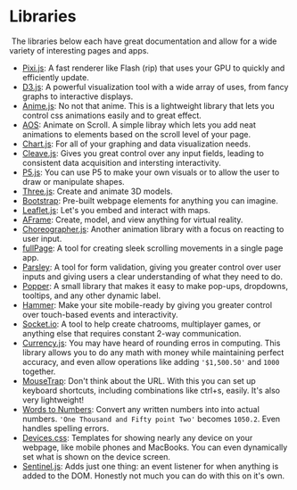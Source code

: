 # Libraries
​
The libraries below each have great documentation and allow for a wide variety of interesting
pages and apps.
​
- [Pixi.js](https://pixijs.com/): A fast renderer like Flash (rip) that uses your GPU to quickly and efficiently update.
​
- [D3.js](https://d3js.org/): A powerful visualization tool with a wide array of uses, from fancy graphs to interactive displays.
​
- [Anime.js](https://animejs.com/): No not that anime. This is a lightweight library that lets you control css animations easily and to great effect.
​
- [AOS](https://michalsnik.github.io/aos/): Animate on Scroll. A simple libray which lets you add neat animations to elements based on the scroll level of your page.
​
- [Chart.js](https://www.chartjs.org/): For all of your graphing and data visualization needs.
​
- [Cleave.js](https://nosir.github.io/cleave.js/): Gives you great control over any input fields, leading to consistent data acquisition and intersting interactivity.
​
- [P5.js](https://p5js.org/get-started/): You can use P5 to make your own visuals or to allow the user to draw or manipulate shapes.
​
- [Three.js](https://threejs.org/): Create and animate 3D models.
​
- [Bootstrap](https://getbootstrap.com/): Pre-built webpage elements for anything you can imagine.
​
- [Leaflet.js](https://leafletjs.com/): Let's you embed and interact with maps.
​
- [AFrame](https://aframe.io/): Create, model, and view anything for virtual reality.
​
- [Choreographer.js](https://christinecha.github.io/choreographer-js/): Another animation library with a focus on reacting to user input.
​
- [fullPage](https://alvarotrigo.com/fullPage/): A tool for creating sleek scrolling movements in a single page app.
​
- [Parsley](http://parsleyjs.org/): A tool for form validation, giving you greater control over user inputs and giving users a clear understanding of what they need to do.
​
- [Popper](https://popper.js.org/): A small library that makes it easy to make pop-ups, dropdowns, tooltips, and any other dynamic label.
​
- [Hammer](http://hammerjs.github.io/): Make your site mobile-ready by giving you greater control over touch-based events and interactivity.
​
- [Socket.io](https://socket.io/): A tool to help create chatrooms, multiplayer games, or anything else that requires constant 2-way communication.
​
- [Currency.js](https://github.com/scurker/currency.js): You may have heard of rounding erros in computing. This library allows you to do any math with money while maintaining perfect accuracy, and even allow operations like adding `'$1,500.50'` and `1000` together.
​
- [MouseTrap](https://craig.is/killing/mice): Don't think about the URL. With this you can set up keyboard shortcuts, including combinations like ctrl+s, easily. It's also very lightweight!
​
- [Words to Numbers](https://github.com/finnfiddle/words-to-numbers): Convert any written numbers into into actual numbers. `'One Thousand and Fifty point Two'` becomes `1050.2`. Even handles spelling errors.
​
- [Devices.css](https://devicescss.xyz/): Templates for showing nearly any device on your webpage, like mobile phones and MacBooks. You can even dynamically set what is shown on the device screen.
​
- [Sentinel.js](https://github.com/muicss/sentineljs): Adds just one thing: an event listener for when anything is added to the DOM. Honestly not much you can do with this on it's own.

